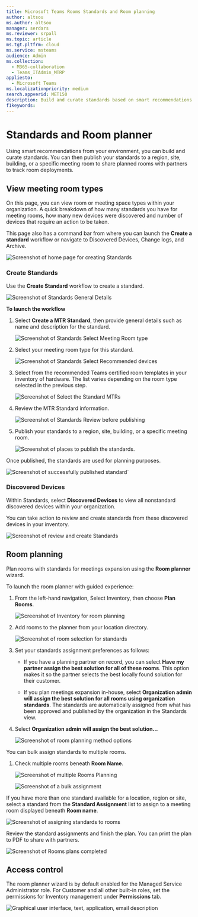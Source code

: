```yaml
---
title: Microsoft Teams Rooms Standards and Room planning
author: altsou
ms.author: altsou
manager: serdars
ms.reviewer: srpall
ms.topic: article
ms.tgt.pltfrm: cloud
ms.service: msteams
audience: Admin
ms.collection: 
  - M365-collaboration
  - Teams_ITAdmin_MTRP
appliesto: 
  - Microsoft Teams
ms.localizationpriority: medium
search.appverid: MET150
description: Build and curate standards based on smart recommendations from your environment.
f1keywords: 
---
```


# Standards and Room planner

Using smart recommendations from your environment, you can build and curate standards. You can then publish your standards to a region, site, building, or a specific meeting room to share planned rooms with partners to track room deployments.

## View meeting room types

On this page, you can view room or meeting space types within your organization. A quick breakdown of how many standards you have for meeting rooms, how many new devices were discovered and number of devices that require an action to be taken.

This page also has a command bar from where you can launch the  **Create a standard** workflow or navigate to Discovered Devices, Change logs, and Archive.

![Screenshot of home page for creating Standards](../media/standards-and-room-planner-001.png)
### Create Standards

Use the **Create Standard** workflow to create a standard.

![Screenshot of Standards General Details](../media/standards-and-room-planner-001.png)

**To launch the workflow**

1. Select **Create a MTR Standard**, then provide general details such as name and description for the standard.

   ![Screenshot of Standards Select Meeting Room type](../media/standards-and-room-planner-002.png)

1. Select your meeting room type for this standard.

   ![Screenshot of Standards Select Recommended devices](../media/standards-and-room-planner-003.png)

1. Select from the recommended Teams certified room templates in your inventory of hardware. The list varies depending on the room type selected in the previous step.

   ![Screenshot of Select the Standard MTRs](../media/standards-and-room-planner-004.png)


1. Review the MTR Standard information.

   ![Screenshot of Standards Review before publishing](../media/standards-and-room-planner-005.png)

1. Publish your standards to a region, site, building, or a specific meeting room.

   ![Screenshot of places to publish the standards.](../media/standards-and-room-planner-006.png)

Once published, the standards are used for planning purposes.

![Screenshot of successfully published standard`](../media/standards-and-room-planner-008.png)
### Discovered Devices

Within Standards, select **Discovered Devices** to view all nonstandard discovered devices within your organization.


You can take action to review and create standards from these discovered devices in your inventory.

![Screenshot of review and create Standards](../media/standards-and-room-planner-009.png)

## Room planning

Plan rooms with standards for meetings expansion using the **Room planner** wizard.

To launch the room planner with guided experience:

1. From the left-hand navigation, Select Inventory, then choose **Plan Rooms**.

   ![Screenshot of Inventory for room planning](../media/standards-and-room-planner-010.png)

1. Add rooms to the planner from your location directory.

   ![Screenshot of room selection for standards](../media/standards-and-room-planner-011.png)

1. Set your standards assignment preferences as follows:

   - If you have a planning partner on record, you can select **Have my partner assign the best solution for all of these rooms**. This option makes it so the partner selects the best locally found solution for their customer.

   - If you plan meetings expansion in-house, select **Organization admin will assign the best solution for all rooms using organization standards**. The standards are automatically assigned from what has been approved and published by the organization in the Standards view.

1. Select **Organization admin will assign the best solution...**

   ![Screenshot of room planning method options](../media/standards-and-room-planner-012.png)

You can bulk assign standards to multiple rooms.

1. Check multiple rooms beneath **Room Name**.

   ![Screenshot of multiple Rooms Planning](../media/standards-and-room-planner-013.png)

   ![Screenshot of a bulk assignment](../media/standards-and-room-planner-014.png)

If you have more than one standard available for a location, region or site, select a standard from the **Standard Assignment** list to assign to a meeting room displayed beneath **Room name**.

![Screenshot of assigning standards to rooms](../media/standards-and-room-planner-015.png)

Review the standard assignments and finish the plan. You can print the plan to PDF to share with partners.

![Screenshot of Rooms plans completed](../media/standards-and-room-planner-016.png)

## Access control

The room planner wizard is by default enabled for the Managed Service Administrator role. For Customer and all other built-in roles, set the permissions for Inventory management under **Permissions** tab.

![Graphical user interface, text, application, email description](../media/standards-and-room-planner-017.png)
